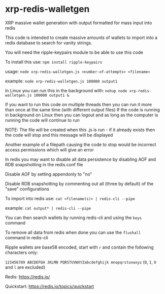 # xrp-redis-walletgen
XRP massive wallet generation with output formatted for mass input into redis


This code is intended to create massive amounts of wallets to import into a redis database to search for vanity strings.


You will need the ripple-keypairs module to be able to use this code

To install this use: `npm install ripple-keypairs`

usage:    `node xrp-redis-walletgen.js <number-of-attempts> <filename>`

example:  `node xrp-redis-walletgen.js 100000 output1`

In Linux you can run this in the background with: `nohup node xrp-redis-walletgen.js 100000 output1 &`

If you want to run this code on multiple threads then you can run it more than once at the same time (with different output files)
If the code is running in background on Linux then you can logout and as long as the computer is running the code will continue to run

NOTE: The file will be created when this .js is run - if it already exists then the code will stop and this message will be displayed

Another example of a filepath causing the code to stop would be incorrect access permissions which will give an error


In redis you may want to disable all data persistence by disabling AOF and RDB snapshotting in the redis.conf file

Disable AOF by setting appendonly to "no"

Disable RDB snapshotting by commenting out all (three by default) of the "save" configurations


To import into redis use: `cat <filename(s)> | redis-cli --pipe`

example: `cat output* | redis-cli --pipe`

You can then search wallets by running redis-cli and using the `keys` command

To remove all data from redis when done you can use the `flushall` command in redis-cli


Ripple wallets are base58 encoded, start with `r` and contain the following characters only:

`123456789 ABCDEFGH JKLMN PQRSTUVWXYZabcdefghijk mnopqrstuvwxyz` (`0`, `I`, `O` and `l` are excluded)


Redis: https://redis.io/

Quickstart: https://redis.io/topics/quickstart
